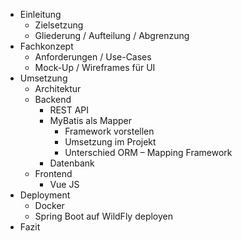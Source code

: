 - Einleitung 
  - Zielsetzung
  - Gliederung / Aufteilung / Abgrenzung
- Fachkonzept
    - Anforderungen / Use-Cases
    - Mock-Up / Wireframes für UI
- Umsetzung
    - Architektur
    - Backend
      - REST API
      - MyBatis als Mapper
        - Framework vorstellen
        - Umsetzung im Projekt
        - Unterschied ORM – Mapping Framework
      - Datenbank
   - Frontend
     -  Vue JS 
- Deployment 
  - Docker
  - Spring Boot auf WildFly deployen
- Fazit
